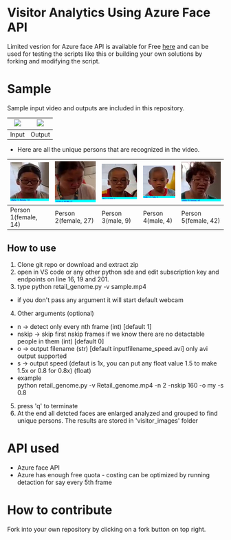 # Visitor Analytics Using Azure Face API

Limited vesrion for Azure face API is available for Free [here](https://azure.microsoft.com/en-in/services/cognitive-services/face/) and can be used for testing the scripts like this or building your own solutions by forking and modifying the script.

# Sample
Sample input video and outputs are included in this repository.

| <img src="https://raw.githubusercontent.com/mayank1513/visitor-analytics-with-azure-face/master/sample.gif" width=400px> | <img src="https://raw.githubusercontent.com/mayank1513/visitor-analytics-with-azure-face/master/out.sample_1x.gif"  width=400px>  |
|-----|----|
| Input | Output |

- Here are all the unique persons that are recognized in the video.

| <img src="https://raw.githubusercontent.com/mayank1513/visitor-analytics-with-azure-face/master/visitor_images/visitor1.jpg"> | <img src="https://raw.githubusercontent.com/mayank1513/visitor-analytics-with-azure-face/master/visitor_images/visitor2.jpg">  | <img src="https://raw.githubusercontent.com/mayank1513/visitor-analytics-with-azure-face/master/visitor_images/visitor3.jpg">  | <img src="https://raw.githubusercontent.com/mayank1513/visitor-analytics-with-azure-face/master/visitor_images/visitor4.jpg">  | <img src="https://raw.githubusercontent.com/mayank1513/visitor-analytics-with-azure-face/master/visitor_images/visitor5.jpg"> |
|----------|----------|----------|----------|----------|
| Person 1(female, 14) | Person 2(female, 27) | Person 3(male, 9) | Person 4(male, 4) | Person 5(female, 42) |

## How to use
1. Clone git repo or download and extract zip 
2. open in VS code or any other python sde and edit subscription key and endpoints on line 16, 19 and 201.
3. type 
    python retail_genome.py -v sample.mp4

- if you don't pass any argument it will start default webcam

4. Other arguments (optional)
- n -> detect only every nth frame (int) [default 1]
- nskip -> skip first nskip frames if we know there are no detactable people in them (int) [default 0]
- o -> output filename (str) [default inputfilename_speed.avi] only avi output supported
- s -> output speed (defaut is 1x, you can put any float value 1.5 to make 1.5x or 0.8 for 0.8x) (float)
- example  
    python retail_genome.py -v Retail_genome.mp4 -n 2 -nskip 160 -o my -s 0.8

5. press 'q' to terminate
6. At the end all detcted faces are enlarged analyzed and grouped to find unique persons. The results are stored in 'visitor_images' folder

# API used
- Azure face API
- Azure has enough free quota - costing can be optimized by running detaction for say every 5th frame

# How to contribute
Fork into your own repository by clicking on a fork button on top right.

